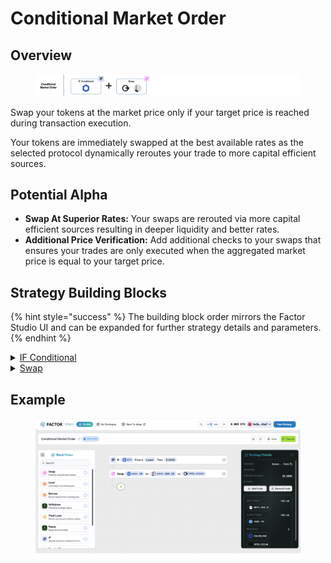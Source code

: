 # Conditional Market Order

## Overview

<figure><img src="../../../.gitbook/assets/image (8) (1).png" alt=""><figcaption></figcaption></figure>

Swap your tokens at the market price only if your target price is reached during transaction execution.&#x20;

Your tokens are immediately swapped at the best available rates as the selected protocol dynamically reroutes your trade to more capital efficient sources.

## Potential Alpha

* **Swap At Superior Rates:** Your swaps are rerouted via more capital efficient sources resulting in deeper liquidity and better rates.
* **Additional Price Verification:** Add additional checks to your swaps that ensures your trades are only executed when the aggregated market price is equal to your target price.

## Strategy Building Blocks

{% hint style="success" %}
The building block order mirrors the Factor Studio UI and can be expanded for further strategy details and parameters.
{% endhint %}

<details>

<summary><a href="../../../factor-studio/factor-studio/conditional-strategies.md">IF Conditional</a></summary>

* Specify your target price and condition for the swap.
  * Token purchases: Only execute the swap if `marketPrice` is ≤ `targetPrice`
  * Token sales: Only execute the swap if `marketPrice` is ≥ `targetPrice`

</details>

<details>

<summary><a href="../../../factor-building-blocks/swap/">Swap</a></summary>

* Select the tokens to swap
  * Token purchases: Input token is the token to swap from and output token is the target token.
  * Token sales: Input token is the token to sell and output token is the token to receive.
* Input token amount

</details>

## Example

<figure><img src="../../../.gitbook/assets/image (1) (1) (1) (1) (1) (1) (1) (1) (1) (1) (1).png" alt=""><figcaption></figcaption></figure>
